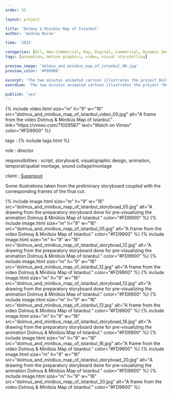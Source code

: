 ```yaml
---
order: 33

layout: project

title: 'Dolmuş & Minibüs Map of Istanbul'
author: 'Andrea Buran'

time: '2013'

categories: [All, Non-Commercial, Key, Digital, Commercial, Dynamic Image]
tags: [animation, motion graphics, video, visual storytelling]

preview_image: 'dolmus_and_minibus_map_of_istanbul_00.jpg'
preview_color: '#FD9900'

excerpt: 'The two minutes animated cartoon illustrates the project Dolmuş & Minibüs Map of Istanbul to promote the related crowdfunding campaign.'
exordium: 'The two minutes animated cartoon illustrates the project *Dolmuş & Minibüs Map of Istanbul* to promote the related crowdfunding campaign.'

publish: 'yes'
---
```


<div class="figures">
    {% include video.html 
        size="m" 
        h="9" w="16" 
        src="dolmus_and_minibus_map_of_istanbul_video_00.jpg" 
        alt="A frame from the video Dolmuş & Minibüs Map of Istanbul." 
        link="https://vimeo.com/71029587" 
        text="Watch on Vimeo" 
        color="#FD9900" 
    %}
</div>

tags
: {% include tags.html %}

role
: director

responsibilities
: script, storyboard, visual/graphic design, animation, temporal/spatial montage, sound collage/montage

client
: [Superpool](http://www.superpool.org/ "Superpool")

Some illustrations taken from the preliminary storyboard coupled with the corresponding frames of the final cut.

<div class="figures">
    {% include image.html 
        size="m" 
        h="9" w="16" 
        src="dolmus_and_minibus_map_of_istanbul_storyboad_05.jpg" 
        alt="A drawing from the preparatory storyboard done for pre-visualizing the animation Dolmuş & Minibüs Map of Istanbul." 
        color="#FD9900" 
    %}
    {% include image.html 
        size="m" 
        h="9" w="16" 
        src="dolmus_and_minibus_map_of_istanbul_05.jpg" 
        alt="A frame from the video Dolmuş & Minibüs Map of Istanbul." 
        color="#FD9900" 
    %}
    {% include image.html 
        size="m" 
        h="9" w="16" 
        src="dolmus_and_minibus_map_of_istanbul_storyboad_12.jpg" 
        alt="A drawing from the preparatory storyboard done for pre-visualizing the animation Dolmuş & Minibüs Map of Istanbul." 
        color="#FD9900" 
    %}
    {% include image.html 
        size="m" 
        h="9" w="16" 
        src="dolmus_and_minibus_map_of_istanbul_12.jpg" 
        alt="A frame from the video Dolmuş & Minibüs Map of Istanbul." 
        color="#FD9900" 
    %}
    {% include image.html 
        size="m" 
        h="9" w="16" 
        src="dolmus_and_minibus_map_of_istanbul_storyboad_13.jpg" 
        alt="A drawing from the preparatory storyboard done for pre-visualizing the animation Dolmuş & Minibüs Map of Istanbul." 
        color="#FD9900" 
    %}
    {% include image.html 
        size="m" 
        h="9" w="16" 
        src="dolmus_and_minibus_map_of_istanbul_13.jpg" 
        alt="A frame from the video Dolmuş & Minibüs Map of Istanbul." 
        color="#FD9900" 
    %}
    {% include image.html 
        size="m" 
        h="9" w="16" 
        src="dolmus_and_minibus_map_of_istanbul_storyboad_16.jpg" 
        alt="A drawing from the preparatory storyboard done for pre-visualizing the animation Dolmuş & Minibüs Map of Istanbul." 
        color="#FD9900" 
    %}
    {% include image.html 
        size="m" 
        h="9" w="16" 
        src="dolmus_and_minibus_map_of_istanbul_16.jpg" 
        alt="A frame from the video Dolmuş & Minibüs Map of Istanbul." 
        color="#FD9900" 
    %}
    {% include image.html 
        size="m" 
        h="9" w="16" 
        src="dolmus_and_minibus_map_of_istanbul_storyboad_20.jpg" 
        alt="A drawing from the preparatory storyboard done for pre-visualizing the animation Dolmuş & Minibüs Map of Istanbul." 
        color="#FD9900" 
    %}
    {% include image.html 
        size="m" 
        h="9" w="16" 
        src="dolmus_and_minibus_map_of_istanbul_20.jpg" 
        alt="A frame from the video Dolmuş & Minibüs Map of Istanbul." 
        color="#FD9900" 
    %}
</div>
